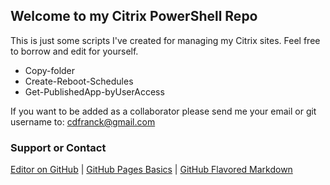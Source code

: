 ## Welcome to my Citrix PowerShell Repo

This is just some scripts I've created for managing my Citrix sites. Feel free to borrow and edit for yourself.

- Copy-folder
- Create-Reboot-Schedules
- Get-PublishedApp-byUserAccess

If you want to be added as a collaborator please send me your email or git username to: cdfranck@gmail.com 

### Support or Contact
[Editor on GitHub](https://github.com/cdfranck/CitrixPS/edit/master/README.md)  |
[GitHub Pages Basics](https://help.github.com/categories/github-pages-basics/)  |
[GitHub Flavored Markdown](https://guides.github.com/features/mastering-markdown/)
